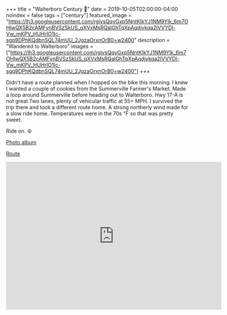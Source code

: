 +++
title =  "Walterboro Century 💯"
date = 2019-10-05T02:00:00-04:00
noindex = false
tags = ["century"]
featured_image = "https://lh3.googleusercontent.com/rgivsQqyGxp5NntKIkYJ1NM9YIk_6m7OHlwQX5B2cAMFvnBVSzSkUS_qXVxMsRQalGhTqXpAqdjvkqa2IVVYDl-Vw_mKPV_HUHrIO1Ic-sgq9DPhKQdbnSQL74mUU_2JgzaOrxnOrB0=w2400"
description = "Wandered to Walterboro"
images = ["https://lh3.googleusercontent.com/rgivsQqyGxp5NntKIkYJ1NM9YIk_6m7OHlwQX5B2cAMFvnBVSzSkUS_qXVxMsRQalGhTqXpAqdjvkqa2IVVYDl-Vw_mKPV_HUHrIO1Ic-sgq9DPhKQdbnSQL74mUU_2JgzaOrxnOrB0=w2400"]
+++

Didn't have a route planned when I hopped on the bike this morning. I knew I wanted a couple of cookies from the Summerville Farmer's Market. Made a loop around Summerville before heading out to Walterboro. Hwy 17-A is not great.Two lanes, plenty of vehicular traffic at 55+ MPH. I survived the trip there and took a different route home. A strong northerly wind made for a slow ride home. Temperatures were in the 70s ℉ so that was pretty sweet.

Ride on. ☮

[Photo album](https://photos.app.goo.gl/5tiJq7PfAfW4Zkxq7)

[Route](https://drive.google.com/open?id=1nLxpxusiwy3973nekGl8CoWKZl-SOGcV&usp=sharing)

<iframe height='405' width='590' frameborder='0' allowtransparency='true' scrolling='no' src='https://www.strava.com/activities/2765461112/embed/475eb3dac5b2716b803eafa32c52950b5be06e9f'></iframe>
